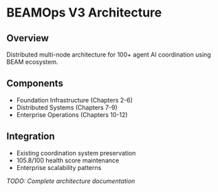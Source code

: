 # BEAMOps V3 Architecture

## Overview
Distributed multi-node architecture for 100+ agent AI coordination using BEAM ecosystem.

## Components
- Foundation Infrastructure (Chapters 2-6)
- Distributed Systems (Chapters 7-9)  
- Enterprise Operations (Chapters 10-12)

## Integration
- Existing coordination system preservation
- 105.8/100 health score maintenance
- Enterprise scalability patterns

*TODO: Complete architecture documentation*
